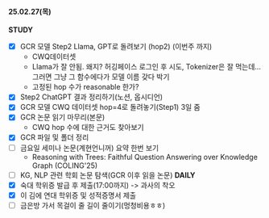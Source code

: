 #### 25.02.27(목)
**STUDY**
- [x] GCR 모델 Step2 Llama, GPT로 돌려보기 (hop2) (이번주 까지)
	*  CWQ데이터셋
	* Llama가 잘 안됨. 왜지? 허깅페이스 로그인 후 시도, Tokenizer은 잘 먹는데... 그러면 그냥 그 함수에다가 모델 이름 갖다 박기
	* 고정된 hop 수가 reasonable 한가?
- [x] Step2 ChatGPT 결과 정리하기(노션, 옵시디언)
- [x] GCR 모델 CWQ 데이터셋 hop=4로 돌려놓기(Step1) 3일 줌
- [x] GCR 논문 읽기 마무리(본문)
	* CWQ hop 수에 대한 근거도 찾아보기
- [x] GCR 파일 및 폴더 정리
- [ ] 금요일 세미나 논문(계현언니꺼) 요약 한번 보기
	* Reasoning with Trees: Faithful Question Answering over Knowledge Graph (COLING'25)
- [ ] KG, NLP 관련 학회 논문 탐색(GCR 이후 읽을 논문)
**DAILY**
- [x] 숙대 학위증 발급 후 제출(17:00까지) -> 과사의 착오
- [x] 이 김에 연대 학위증 및 성적증명서 제출
- [ ] 금은방 가서 목걸이 줄 길이 줄이기(멍청비용ㅎㅎ)